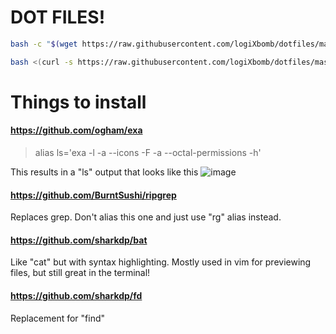 # DOT FILES!

```bash
bash -c "$(wget https://raw.githubusercontent.com/logiXbomb/dotfiles/master/install.sh -O -)"
```

```bash
bash <(curl -s https://raw.githubusercontent.com/logiXbomb/dotfiles/master/install_mac.sh)
```

# Things to install

#### https://github.com/ogham/exa
> alias ls='exa -l -a --icons -F -a --octal-permissions -h'

This results in a "ls" output that looks like this
![image](https://user-images.githubusercontent.com/11888995/147660234-544d523e-ad34-4d28-92c3-0333e172aa58.png)


#### https://github.com/BurntSushi/ripgrep

Replaces grep. Don't alias this one and just use "rg" alias instead.

#### https://github.com/sharkdp/bat

Like "cat" but with syntax highlighting. Mostly used in vim for previewing files, but still great in the terminal!

#### https://github.com/sharkdp/fd

Replacement for "find"

